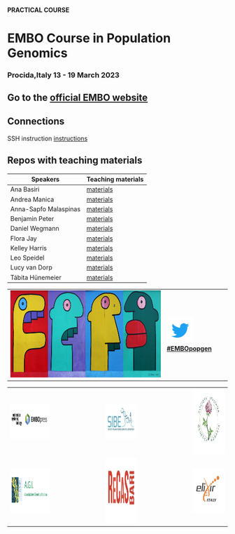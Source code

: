 #### PRACTICAL COURSE

# EMBO Course in Population Genomics
### Procida,Italy 13 - 19 March 2023

## Go to the [official EMBO website](https://meetings.embo.org/event/23-pop-genomics)

## Connections

SSH instruction [instructions](connections/keypair.pdf)

## Repos with teaching materials
| Speakers | Teaching materials | 
|--------------------|-----------------|
| Ana Basiri | [materials](Ana_Basiri) |
| Andrea Manica | [materials](Andrea_Manica) | 
| Anna-Sapfo Malaspinas | [materials](Anna-Sapfo_Malaspinas) |
| Benjamin Peter | [materials](Benjamin_Peter) |
| Daniel Wegmann | [materials](Daniel_Wegmann) |
| Flora Jay | [materials](Flora_Jay) |
| Kelley Harris | [materials](Kelley_Harris) |
| Leo Speidel | [materials](Leo_Speidel) | 
| Lucy van Dorp | [materials](Lucy_van_Dorp) |
| Tábita Hünemeier | [materials](Tábita_Hünemeier) |

<table style="width:100%">
   <tr>
     <td><img src="./img/popgenlogo.png" alt="yay" height="200" width="700"></td> <td><a href="https://twitter.com/hashtag/EMBOpopgen?src=hashtag_click"><img src="./img/tw.png" alt="yay" height="60" width="60"><b>#EMBOpopgen</b></td>    
     <tr/>
</table>


<table width="700">
   </tr>
   <td><img src="./img/embo_press.png" alt="yay" height="80" width="1000"></a></td>
   <td width="100"></td>
   <td><a href="https://www.sibe-iseb.it"><img src="./img/sibe.png" alt="yay" height="80" width="800"></a></td>
   <td width="100"></td>
   <td align="center"><a href="http://www.geneticagraria.it/"><img src="./img/SIGA.png" alt="cnr" height="150" width="800"></a></td>
      </tr>
      <tr>
      <td><a href="https://www.associazionegeneticaitaliana.it/"><img src="./img/AGI.png" height="100" width="500"></a></td>
      <td width="100"></td>
      <td align="right"><a href="https://www.recas-bari.it/index.php/en/"><img src="./img/RECAS.png" alt="yay" height="150" width="500"></a></td>
      <td width="100"></td>
      <td align="center"><a href="https://elixir-europe.org/about-us/who-we-are/nodes/italy"><img src="./img/ELIXIR.png" alt="yay" height="100" width="150"></a></td>
   </tr>
   <tr>
</table>